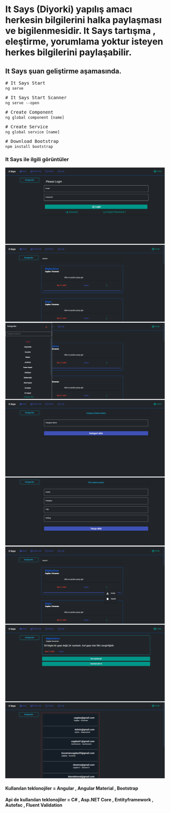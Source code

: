 # It Says (Diyorki) yapılış amacı herkesin bilgilerini halka paylaşması ve bigilenmesidir. It Says tartışma , eleştirme, yorumlama yoktur isteyen herkes bilgilerini paylaşabilir.
## It Says şuan geliştirme aşamasında.

<pre>
# It Says Start
<code>ng serve</code>
</pre>

<pre>
# It Says Start Scanner
<code>ng serve --open</code>
</pre>

<pre>
# Create Component 
<code>ng global component [name]</code>
</pre>

<pre>
# Create Service 
<code>ng global service [name]</code>
</pre>

<pre>
# Download Bootstrap 
<code>npm install bootstrap</code>
</pre>



<h3>It Says ile ilgili görüntüler</h3>

<img src="https://github.com/cagdask61/ItSaysFrontEnd/blob/master/src/assets/Img/AngularImg/AngularImg1.png"/>
<img src="https://github.com/cagdask61/ItSaysFrontEnd/blob/master/src/assets/Img/AngularImg/AngularImg2.png"/>
<img src="https://github.com/cagdask61/ItSaysFrontEnd/blob/master/src/assets/Img/AngularImg/AngularImg3.png"/>
<img src="https://github.com/cagdask61/ItSaysFrontEnd/blob/master/src/assets/Img/AngularImg/AngularImg4.png"/>
<img src="https://github.com/cagdask61/ItSaysFrontEnd/blob/master/src/assets/Img/AngularImg/AngularImg5.png"/>
<img src="https://github.com/cagdask61/ItSaysFrontEnd/blob/master/src/assets/Img/AngularImg/AngularImg6.png"/>
<img src="https://github.com/cagdask61/ItSaysFrontEnd/blob/master/src/assets/Img/AngularImg/AngularImg7.png"/>
<img src="https://github.com/cagdask61/ItSaysFrontEnd/blob/master/src/assets/Img/AngularImg/AngularImg8.png"/>


<h4>Kullanılan teklonojiler = Angular , Angular Material , Bootstrap </h4>
<h4>Api de  kullanılan teklonojiler = C# , Asp.NET Core , Entityframework , Autofac , Fluent Validation </h4>
